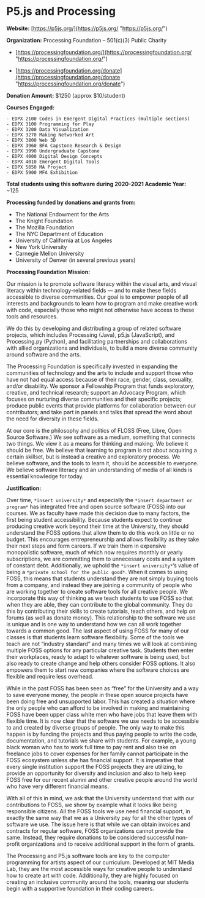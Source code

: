 # P5.js and Processing

**Website:** [https://p5js.org/](https://p5js.org/ "https://p5js.org/")

**Organization:** Processing Foundation – 501(c)(3) Public Charity

- [https://processingfoundation.org/](https://processingfoundation.org/ "https://processingfoundation.org/")

- [https://processingfoundation.org/donate](https://processingfoundation.org/donate "https://processingfoundation.org/donate")

**Donation Amount:** $1250 (approx $10/student)

**Courses Engaged:**

```
- EDPX 2100 Codes in Emergent Digital Practices (multiple sections)
- EDPX 3100 Programming for Play
- EDPX 3200 Data Visualization
- EDPX 3270 Making Networked Art
- EDPX 3800 Web 3D
- EDPX 3960 BFA Capstone Research & Design
- EDPX 3990 Undergraduate Capstone
- EDPX 4000 Digital Design Concepts
- EDPX 4010 Emergent Digital Tools
- EDPX 5850 MA Project
- EDPX 5900 MFA Exhibition
```

**Total students using this software during 2020-2021 Academic Year:** ~125

**Processing funded by donations and grants from:**
- The National Endowment for the Arts
- The Knight Foundation 
- The Mozilla Foundation 
- The NYC Department of Education 
- University of California at Los Angeles 
- New York University 
- Carnegie Mellon University 
- University of Denver (in several previous years)

**Processing Foundation Mission:**

Our mission is to promote software literacy within the visual arts, and visual literacy within technology-related fields — and to make these fields accessible to diverse communities. Our goal is to empower people of all interests and backgrounds to learn how to program and make creative work with code, especially those who might not otherwise have access to these tools and resources.

We do this by developing and distributing a group of related software projects, which includes Processing (Java), p5.js (JavaScript), and Processing.py (Python), and facilitating partnerships and collaborations with allied organizations and individuals, to build a more diverse community around software and the arts.

The Processing Foundation is specifically invested in expanding the communities of technology and the arts to include and support those who have not had equal access because of their race, gender, class, sexuality, and/or disability. We sponsor a Fellowship Program that funds exploratory, creative, and technical research; support an Advocacy Program, which focuses on nurturing diverse communities and their specific projects; produce public events that provide platforms for collaboration between our contributors; and take part in panels and talks that spread the word about the need for diversity in these fields.

At our core is the philosophy and politics of FLOSS (Free, Libre, Open Source Software.) We see software as a medium, something that connects two things. We view it as a means for thinking and making. We believe it should be free. We believe that learning to program is not about acquiring a certain skillset, but is instead a creative and exploratory process. We believe software, and the tools to learn it, should be accessible to everyone. We believe software literacy and an understanding of media of all kinds is essential knowledge for today.

**Justification:**

Over time, `*insert university*` and especially the `*insert department or program*` has integrated free and open source software (FOSS) into our courses. We as faculty have made this decision due to many factors, the first being student accessibility. Because students expect to continue producing creative work beyond their time at the University, they should understand the FOSS options that allow them to do this work on little or no budget. This encourages entrepreneurship and allows flexibility as they take their next steps and form careers. If we train them in expensive monopolistic software, much of which now requires monthly or yearly subscriptions, we are committing them to unnecessary costs and a system of constant debt. Additionally, we uphold the `*insert university*`’s value of being a `*private school for the public good*`. When it comes to using FOSS, this means that students understand they are not simply buying tools from a company, and instead they are joining a community of people who are working together to create software tools for all creative people. We incorporate this way of thinking as we teach students to use FOSS so that when they are able, they can contribute to the global community. They do this by contributing their skills to create tutorials, teach others, and help on forums (as well as donate money). This relationship to the software we use is unique and is one way to understand how we can all work together towards a common good. The last aspect of using FOSS for many of our classes is that students learn software flexibility. Some of the tools we teach are not “industry standard” and many times we will look at combining multiple FOSS options for any particular creative task. Students then enter their workplaces, ready to adapt to whatever software is being used, but also ready to create change and help others consider FOSS options. It also empowers them to start new companies where the software choices are flexible and require less overhead.

While in the past FOSS has been seen as “free” for the University and a way to save everyone money, the people in these open source projects have been doing free and unsupported labor. This has created a situation where the only people who can afford to be involved in making and maintaining FOSS have been upper class white men who have jobs that leave them with flexible time. It is now clear that the software we use needs to be accessible to and created by diverse groups of people. The only way to make this happen is by funding the projects and thus paying people to write the code, documentation, and tutorials we share with students. For example, a young black woman who has to work full time to pay rent and also take on freelance jobs to cover expenses for her family cannot participate in the FOSS ecosystem unless she has financial support. It is imperative that every single institution support the FOSS projects they are utilizing, to provide an opportunity for diversity and inclusion and also to help keep FOSS free for our recent alumni and other creative people around the world who have very different financial means.

With all of this in mind, we ask that the University understand that with our contributions to FOSS, we show by example what it looks like being responsible citizens. All the FOSS tools we use need financial support, in exactly the same way that we as a University pay for all the other types of software we use. The issue here is that while we can obtain invoices and contracts for regular software, FOSS organizations cannot provide the same. Instead, they require donations to be considered successful non-profit organizations and to receive additional support in the form of grants.

The Processing and P5.js software tools are key to the computer programming for artists aspect of our curriculum. Developed at MIT Media Lab, they are the most accessible ways for creative people to understand how to create art with code. Additionally, they are highly focused on creating an inclusive community around the tools, meaning our students begin with a supportive foundation in their coding careers.

